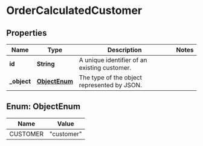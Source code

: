 

# OrderCalculatedCustomer


## Properties

| Name | Type | Description | Notes |
|------------ | ------------- | ------------- | -------------|
|**id** | **String** | A unique identifier of an existing customer. |  |
|**_object** | [**ObjectEnum**](#ObjectEnum) | The type of the object represented by JSON. |  |



## Enum: ObjectEnum

| Name | Value |
|---- | -----|
| CUSTOMER | &quot;customer&quot; |



